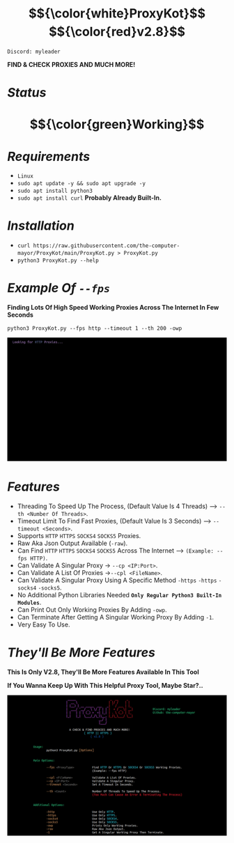 # $${\color{white}ProxyKot}$$ $${\color{red}v2.8}$$
`Discord: myleader`

**FIND & CHECK PROXIES AND MUCH MORE!**
# *Status*
# $${\color{green}Working}$$
# *Requirements*
-  `Linux`
-  `sudo apt update -y && sudo apt upgrade -y`
-  `sudo apt install python3`
-  `sudo apt install curl` **Probably Already Built-In.**

# *Installation*
   - `curl https://raw.githubusercontent.com/the-computer-mayor/ProxyKot/main/ProxyKot.py > ProxyKot.py`
   - `python3 ProxyKot.py --help`
# *Example Of `--fps`*
**Finding Lots Of High Speed Working Proxies Across The Internet In Few Seconds**  
```console
python3 ProxyKot.py --fps http --timeout 1 --th 200 -owp
```
![](https://github.com/the-computer-mayor/computer-mayor-db/blob/main/fps_v2.gif?raw=true)
# *Features*
- Threading To Speed Up The Process, (Default Value Is 4 Threads) --> `--th <Number Of Threads>`.
- Timeout Limit To Find Fast Proxies, (Default Value Is 3 Seconds) --> `--timeout <Seconds>`.
- Supports `HTTP` `HTTPS` `SOCKS4` `SOCKS5` Proxies.
- Raw Aka Json Output Available (`-raw`).
- Can Find `HTTP` `HTTPS` `SOCKS4` `SOCKS5` Across The Internet --> `(Example: --fps HTTP)`.
- Can Validate A Singular Proxy -> `--cp <IP:Port>`.
- Can Validate A List Of Proxies ->`--cpl <FileName>`.
- Can Validate A Singular Proxy Using A Specific Method `-https` `-https` `-socks4` `-socks5`.
- No Additional Python Libraries Needed **`Only Regular Python3 Built-In Modules`**.
- Can Print Out Only Working Proxies By Adding `-owp`.
- Can Terminate After Getting A Singular Working Proxy By Adding `-1`.
- Very Easy To Use.
# *They'll Be More Features* 
**This Is Only V2.8, They'll Be More Features Available In This Tool**

**If You Wanna Keep Up With This Helpful Proxy Tool, Maybe Star?..**

![](https://github.com/the-computer-mayor/computer-mayor-db/blob/main/ProxyKot_v2.8.png?raw=true)
